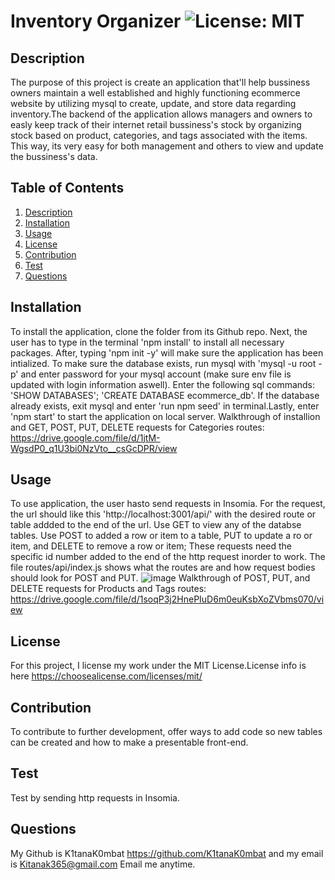 # Inventory Organizer ![License: MIT](https://img.shields.io/badge/License-MIT-yellow.svg)
  
## Description
The purpose of this project is create an application that'll help bussiness owners maintain a well established and highly functioning ecommerce website by utilizing mysql to create, update, and store data regarding inventory.The backend of the application allows managers and owners to easly keep track of their internet retail bussiness's stock by organizing stock based on product, categories, and tags associated with the items. This way, its very easy for both management and others to view and update the bussiness's data.

## Table of Contents
1. [Description](#description)
2. [Installation](#installation)
3. [Usage](#usage)
4. [License](#license)
5. [Contribution](#contribution)
6. [Test](#test)
7. [Questions](#questions)

## Installation 
To install the application, clone the folder from its Github repo. Next, the user has to type in the terminal 'npm install' to install all necessary packages. After, typing 'npm init -y' will make sure the application has been intialized. To make sure the database exists, run mysql with 'mysql -u root -p' and enter password for your mysql account (make sure env file is updated with login information aswell). Enter the following sql commands: 'SHOW DATABASES'; 'CREATE DATABASE ecommerce_db'. If the database already exists, exit mysql and enter 'run npm seed' in terminal.Lastly, enter 'npm start' to start the application on local server.
Walkthrough of installion and GET, POST, PUT, DELETE requests for Categories routes:
https://drive.google.com/file/d/1jtM-WgsdP0_q1U3bi0NzVto__csGcDPR/view
## Usage 
To use application, the user hasto send requests in Insomia. For the request, the url should like this 'http://localhost:3001/api/' with the desired route or table addded to the end of the url. Use GET to view any of the databse tables. Use POST to added a row or item to a table, PUT to update a ro or item, and DELETE to remove a row or item; These requests need the specific id number added to the end of the http request inorder to work. The file routes/api/index.js shows what the routes are and how request bodies should look for POST and PUT.
![image](https://github.com/K1tanaK0mbat/4theloveofMoney/assets/134855189/f5055d59-b9b2-4005-aec4-8d97acda211a)
Walkthrough of POST, PUT, and DELETE requests for Products and Tags routes:
https://drive.google.com/file/d/1soqP3j2HnePIuD6m0euKsbXoZVbms070/view

## License 
For this project, I license my work under the MIT License.License info is here https://choosealicense.com/licenses/mit/
## Contribution
 To contribute to further development, offer ways to add code so new tables can be created and how to make a presentable front-end.
## Test 
Test by sending http requests in Insomia.
## Questions
My Github is K1tanaK0mbat https://github.com/K1tanaK0mbat and my email is Kitanak365@gmail.com Email me anytime.

